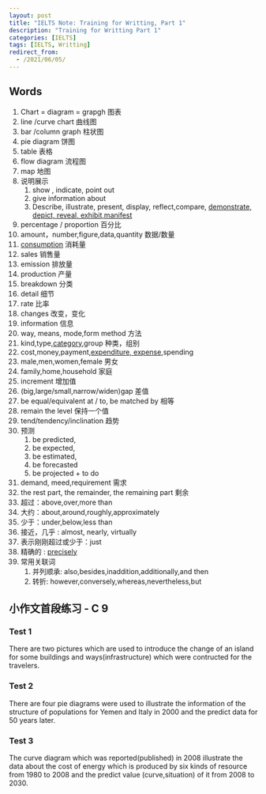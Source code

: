 ```yaml
---
layout: post
title: "IELTS Note: Training for Writting, Part 1"
description: "Training for Writting Part 1"
categories: [IELTS]
tags: [IELTS, Writting]
redirect_from:
  - /2021/06/05/
---
```


## Words
1. Chart = diagram = grapgh 图表
2. line /curve chart 曲线图
3. bar /column graph 柱状图
4. pie diagram 饼图
5. table 表格
6. flow diagram 流程图
7. map 地图
8. 说明展示 
   1. show , indicate, point out  
   2.  give information about 
   3.  Describe, illustrate, present, display, reflect,compare, <u>demonstrate, depict, reveal, exhibit,manifest</u>
9. percentage / proportion 百分比
10. amount，number,figure,data,quantity 数据/数量
11. <u>consumption</u> 消耗量
12. sales 销售量    
13. emission 排放量
14. production 产量
15. breakdown 分类
16. detail 细节
17. rate 比率
18. changes 改变，变化
19. information 信息
20. way, means, mode,form method 方法
21. kind,type,<u>category</u>,group 种类，组别
22. cost,money,payment,<u>expenditure, expense</u>,spending
23. male,men,women,female 男女
24. family,home,household 家庭
25. increment 增加值
26. (big,large/small,narrow/widen)gap 差值
27. be equal/equivalent at / to, be matched by 相等
28. remain the level 保持一个值
29. tend/tendency/inclination 趋势
30. 预测 
    1. be predicted, 
    2. be expected, 
    3. be estimated,
    4. be forecasted
    5. be projected + to do
31. demand, meed,requirement 需求
32. the rest part, the remainder, the remaining part 剩余
33. 超过：above,over,more than
34. 大约：about,around,roughly,approximately
35. 少于：under,below,less than
36. 接近，几乎 : almost, nearly, virtually
37. 表示刚刚超过或少于：just
38. 精确的 : <u>precisely</u>
39. 常用关联词
    1.  并列顺承: also,besides,inaddition,additionally,and then
    2.  转折: however,conversely,whereas,nevertheless,but
## 小作文首段练习 - C 9

### Test 1 

There are two pictures which are used to introduce the change of an island for some buildings and ways(infrastructure) which were contructed for the travelers. 

### Test 2 

There are four pie diagrams were used to illustrate the information of the structure of populations for Yemen and Italy in 2000 and the predict data for 50 years later. 

### Test 3

The curve diagram which was reported(published) in 2008 illustrate the data about the cost of energy which is produced by six kinds of resource from 1980 to 2008 and  the predict value (curve,situation) of it from 2008 to 2030.
